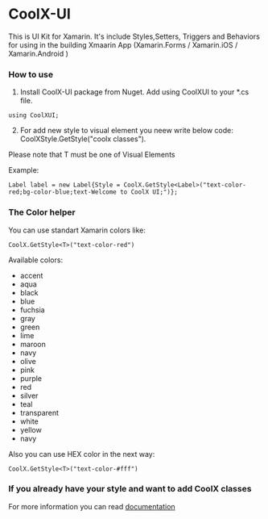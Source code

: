 # CoolX-UI
This is UI Kit for Xamarin. It's include Styles,Setters, Triggers and Behaviors for using in the building Xmaarin App (Xamarin.Forms / Xamarin.iOS / Xamarin.Android )

### How to use 

1) Install CoolX-UI package from Nuget. Add using CoolXUI to your *.cs file.
```
using CoolXUI;
```
2) For add new style to visual element you neew write below code: CoolXStyle.GetStyle("coolx classes").

Please note that T must be one of Visual Elements

Example:
```
Label label = new Label{Style = CoolX.GetStyle<Label>("text-color-red;bg-color-blue;text-Welcome to CoolX UI;")};
```
### The Color helper
You can use standart Xamarin colors like:
```
CoolX.GetStyle<T>("text-color-red")
```
Available colors: 

+ accent
+ aqua
+ black
+ blue
+ fuchsia
+ gray
+ green
+ lime
+ maroon
+ navy
+ olive
+ pink
+ purple
+ red
+ silver
+ teal
+ transparent
+ white
+ yellow
+ navy

Also you can use HEX color in the next way:
```
CoolX.GetStyle<T>("text-color-#fff")
```

### If you already have your style and want to add CoolX classes


For more information you can read [documentation](https://www.google.com)
